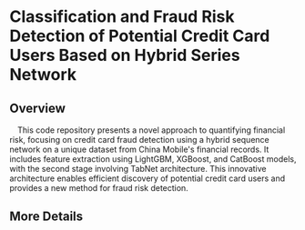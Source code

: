 # Classification and Fraud Risk Detection of Potential Credit Card Users Based on Hybrid Series Network
## Overview
&ensp;&ensp;This code repository presents a novel approach to quantifying financial risk, focusing on credit card fraud detection using a hybrid sequence network on a unique dataset from China Mobile's financial records. It includes feature extraction using LightGBM, XGBoost, and CatBoost models, with the second stage involving TabNet architecture. This innovative architecture enables efficient discovery of potential credit card users and provides a new method for fraud risk detection.
## More Details

